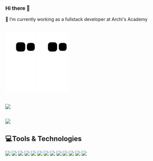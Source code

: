 ### Hi there 👋
🔭 I’m currently working as a fullstack developer at Archi's Academy


## 


![snake gif](https://github.com/Nithisha-VK/Nithisha-VK/blob/output/github-contribution-grid-snake.svg#gh-dark-mode-only)
![snake gif](https://github.com/Nithisha-VK/Nithisha-VK/blob/output/github-contribution-grid-snake.svg#gh-light-mode-only)




## 




<a href="https://github.com/Nithisha-VK/github-readme-stats">
  <img align="center" src="https://github-readme-stats.vercel.app/api?username=Nithisha-VK&count_private=true&include_all_commits=true&show_icons=true&theme=radical" />
</a>




## 




![](https://activity-graph.herokuapp.com/graph?username=Nithisha-VK&theme=redical)




<!--
**Nithisha-VK/Nithisha-VK** is a ✨ _special_ ✨ repository because its `README.md` (this file) appears on your GitHub profile.
Here are some ideas to get you started:

- 🔭 I’m currently working as a fullstack developer at Archi's Academy
- 🌱 I’m currently learning ...
- 👯 I’m looking to collaborate on ...
- 🤔 I’m looking for help with ...
- 💬 Ask me about ...
- 📫 How to reach me: ...
- 😄 Pronouns: ...
- ⚡ Fun fact: ...
-->
## 💻Tools & Technologies


[<img src="https://img.icons8.com/color/48/000000/react-native.png"/>](#)
[<img src="https://img.icons8.com/color/48/000000/nodejs.png"/>](#)
[<img src="https://img.icons8.com/color/48/000000/javascript--v1.png"/>](#)
[<img src="https://img.icons8.com/color/48/000000/typescript.png"/>](#)
[<img src="https://img.icons8.com/color/48/000000/sass.png"/>](#)
[<img src="https://img.icons8.com/color/48/000000/css3.png"/>](#)
[<img src="https://img.icons8.com/color/48/000000/postgreesql.png"/>](#)
[<img src="https://img.icons8.com/color/48/000000/docker.png"/>](#)
[<img src="https://img.icons8.com/color/48/000000/html-5--v2.png"/>](#)
[<img src="https://img.icons8.com/color/48/000000/amazon-web-services.png"/>](#)
[<img src="https://img.icons8.com/color/48/000000/jira.png"/>](#)
[<img src="https://img.icons8.com/color/48/000000/git.png"/>](#)
[<img src="https://img.icons8.com/color/48/000000/mongodb.png"/>](#)




